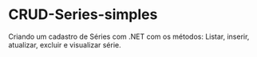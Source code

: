 # CRUD-Series-simples
Criando um cadastro de Séries com .NET com os métodos: Listar, inserir, atualizar, excluir e visualizar série.
